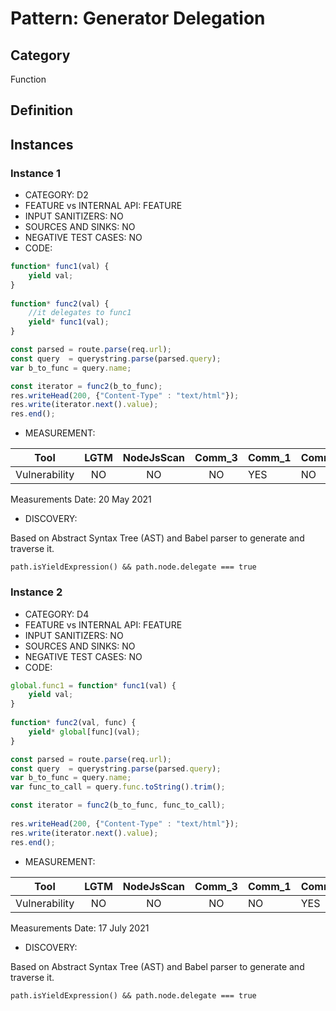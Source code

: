 # Pattern: Generator Delegation

## Category

Function

## Definition

## Instances

### Instance 1

- CATEGORY: D2
- FEATURE vs INTERNAL API: FEATURE
- INPUT SANITIZERS: NO
- SOURCES AND SINKS: NO
- NEGATIVE TEST CASES: NO
- CODE:


```javascript
function* func1(val) {
    yield val;
}
  
function* func2(val) {
    //it delegates to func1
    yield* func1(val);
}

const parsed = route.parse(req.url);
const query  = querystring.parse(parsed.query);
var b_to_func = query.name;

const iterator = func2(b_to_func);
res.writeHead(200, {"Content-Type" : "text/html"});
res.write(iterator.next().value);	
res.end();
```

- MEASUREMENT:

|     Tool      | LGTM | NodeJsScan | Comm_3 | Comm_1 | Comm_2 | Vulnerable |
| :-----------: | :--: | :--------: | :------: | ------- | --------- | ---------- |
| Vulnerability | NO   |    NO      |    NO   |    YES  |    NO     | YES        |
Measurements Date: 20 May 2021

- DISCOVERY:

Based on Abstract Syntax Tree (AST) and Babel parser to generate and traverse it.

```
path.isYieldExpression() && path.node.delegate === true
```


### Instance 2

- CATEGORY: D4
- FEATURE vs INTERNAL API: FEATURE
- INPUT SANITIZERS: NO
- SOURCES AND SINKS: NO
- NEGATIVE TEST CASES: NO
- CODE:

```javascript
global.func1 = function* func1(val) {
    yield val;
}
  
function* func2(val, func) {
    yield* global[func](val);
}

const parsed = route.parse(req.url);
const query  = querystring.parse(parsed.query);
var b_to_func = query.name;
var func_to_call = query.func.toString().trim();

const iterator = func2(b_to_func, func_to_call);
        
res.writeHead(200, {"Content-Type" : "text/html"});
res.write(iterator.next().value);	
res.end();
```

- MEASUREMENT:

|     Tool      | LGTM | NodeJsScan | Comm_3 | Comm_1 | Comm_2 | Vulnerable |
| :-----------: | :--: | :--------: | :------: | ------- | --------- | ---------- |
| Vulnerability |  NO  |      NO    |    NO   |    NO   |    YES     | YES        |
Measurements Date: 17 July 2021

- DISCOVERY:

Based on Abstract Syntax Tree (AST) and Babel parser to generate and traverse it.

```
path.isYieldExpression() && path.node.delegate === true
```



